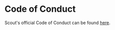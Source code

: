 # Code of Conduct

Scout's official Code of Conduct can be found [here](https://github.com/Scout-NU/open-source/blob/develop/CODE_OF_CONDUCT.md).
